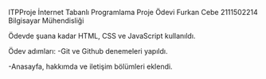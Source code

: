 ITPProje
İnternet Tabanlı Programlama Proje Ödevi
Furkan Cebe
2111502214
Bilgisayar Mühendisliği


Ödevde şuana kadar HTML, CSS ve JavaScript kullanıldı.


Ödev adımları:
 -Git ve Github denemeleri yapıldı.
 
 -Anasayfa, hakkımda ve iletişim bölümleri eklendi.

